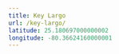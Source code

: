 ```yaml
---
title: Key Largo
url: /key-largo/
latitude: 25.180697000000002
longitude: -80.36624160000001
---
```

